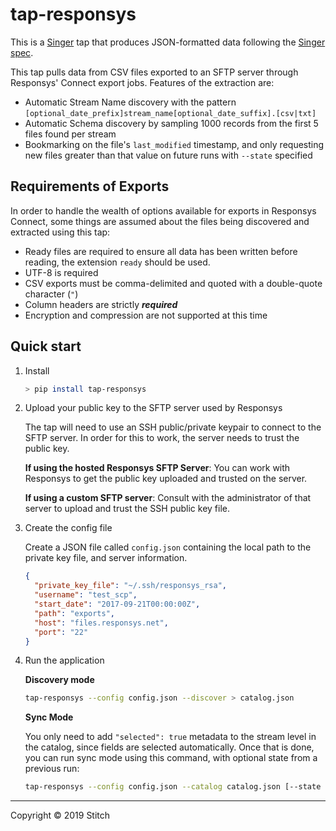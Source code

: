 # tap-responsys

This is a [Singer](https://singer.io) tap that produces JSON-formatted data following the [Singer spec](https://github.com/singer-io/getting-started/blob/master/SPEC.md).

This tap pulls data from CSV files exported to an SFTP server through Responsys' Connect export jobs. Features of the extraction are:

- Automatic Stream Name discovery with the pattern `[optional_date_prefix]stream_name[optional_date_suffix].[csv|txt]`
- Automatic Schema discovery by sampling 1000 records from the first 5 files found per stream
- Bookmarking on the file's `last_modified` timestamp, and only requesting new files greater than that value on future runs with `--state` specified

## Requirements of Exports

In order to handle the wealth of options available for exports in Responsys Connect, some things are assumed about the files being discovered and extracted using this tap:

- Ready files are required to ensure all data has been written before reading, the extension `ready` should be used.
- UTF-8 is required
- CSV exports must be comma-delimited and quoted with a double-quote character (`"`)
- Column headers are strictly ***required***
- Encryption and compression are not supported at this time

## Quick start

1. Install

    ```bash
    > pip install tap-responsys
    ```

2. Upload your public key to the SFTP server used by Responsys

    The tap will need to use an SSH public/private keypair to connect to the SFTP server. In order for this to work, the server needs to trust the public key.
    
    **If using the hosted Responsys SFTP Server**: You can work with Responsys to get the public key uploaded and trusted on the server. 
    
    **If using a custom SFTP server**: Consult with the administrator of that server to upload and trust the SSH public key file.


3. Create the config file

    Create a JSON file called `config.json` containing the local path to the private key file, and server information.

    ```json
    {
      "private_key_file": "~/.ssh/responsys_rsa",
      "username": "test_scp",
      "start_date": "2017-09-21T00:00:00Z",
      "path": "exports",
      "host": "files.responsys.net",
      "port": "22"
    }
    ```

5. Run the application

    **Discovery mode**

    ```bash
    tap-responsys --config config.json --discover > catalog.json
    ```

    **Sync Mode**

    You only need to add `"selected": true` metadata to the stream level in the catalog, since fields are selected automatically. Once that is done, you can run sync mode using this command, with optional state from a previous run:

    ```bash
    tap-responsys --config config.json --catalog catalog.json [--state state.json]
    ```

---

Copyright &copy; 2019 Stitch
